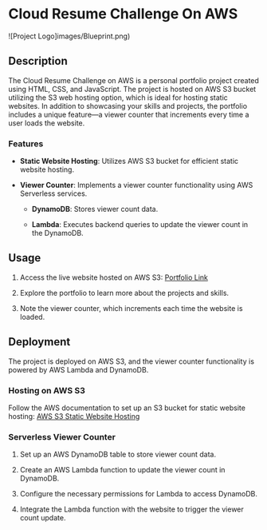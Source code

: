 # Cloud Resume Challenge On AWS

![Project Logo]images/Blueprint.png)

## Description

The Cloud Resume Challenge on AWS is a personal portfolio project created using HTML, CSS, and JavaScript. The project is hosted on AWS S3 bucket utilizing the S3 web hosting option, which is ideal for hosting static websites. In addition to showcasing your skills and projects, the portfolio includes a unique feature—a viewer counter that increments every time a user loads the website.

### Features

- **Static Website Hosting**: Utilizes AWS S3 bucket for efficient static website hosting.

- **Viewer Counter**: Implements a viewer counter functionality using AWS Serverless services.

    - **DynamoDB**: Stores viewer count data.
  
    - **Lambda**: Executes backend queries to update the viewer count in the DynamoDB.

## Usage

1. Access the live website hosted on AWS S3: [Portfolio Link](www.vardhanballa.me)

2. Explore the portfolio to learn more about the projects and skills.

3. Note the viewer counter, which increments each time the website is loaded.

## Deployment

The project is deployed on AWS S3, and the viewer counter functionality is powered by AWS Lambda and DynamoDB.

### Hosting on AWS S3

Follow the AWS documentation to set up an S3 bucket for static website hosting: [AWS S3 Static Website Hosting](https://docs.aws.amazon.com/AmazonS3/latest/dev/WebsiteHosting.html)

### Serverless Viewer Counter

1. Set up an AWS DynamoDB table to store viewer count data.

2. Create an AWS Lambda function to update the viewer count in DynamoDB.

3. Configure the necessary permissions for Lambda to access DynamoDB.

4. Integrate the Lambda function with the website to trigger the viewer count update.
